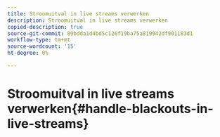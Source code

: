 ```yaml
---
title: Stroomuitval in live streams verwerken
description: Stroomuitval in live streams verwerken
copied-description: true
source-git-commit: 89bdda1d4bd5c126f19ba75a819942df901183d1
workflow-type: tm+mt
source-wordcount: '15'
ht-degree: 0%

---
```



# Stroomuitval in live streams verwerken{#handle-blackouts-in-live-streams}
